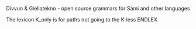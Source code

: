 Divvun & Giellatekno - open source grammars for Sámi and other languages





The lexicon K_only is for paths not going to  the K-less ENDLEX
















